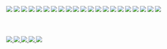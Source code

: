 ![](https://img.shields.io/badge/-React-%2320232a?style=for-the-badge&logo=React)
![](https://img.shields.io/badge/-Node-%2320232a?style=for-the-badge&logo=Node.js)
![](https://img.shields.io/badge/-Git-%2320232a?style=for-the-badge&logo=Git)
![](https://img.shields.io/badge/-Webpack-%2320232a?style=for-the-badge&logo=Webpack)
![](https://img.shields.io/badge/-PostCSS-%2320232a?style=for-the-badge&logo=PostCSS&logoColor=c82829)
![](https://img.shields.io/badge/-Sass-%2320232a?style=for-the-badge&logo=Sass)
![](https://img.shields.io/badge/-digitalocean-%2320232a?style=for-the-badge&logo=digitalocean)
![](https://img.shields.io/badge/-gatsby-%2320232a?style=for-the-badge&logo=gatsby&logoColor=6a4c99)
![](https://img.shields.io/badge/-Gulp-%2320232a?style=for-the-badge&logo=gulp)
![](https://img.shields.io/badge/-docker-%2320232a?style=for-the-badge&logo=docker)
![](https://img.shields.io/badge/-tailwind-%2320232a?style=for-the-badge&logo=tailwind-css)
![](https://img.shields.io/badge/-npm-%2320232a?style=for-the-badge&logo=npm)
![](https://img.shields.io/badge/-css-%2320232a?style=for-the-badge&logo=css3&logoColor=1572B6)
![](https://img.shields.io/badge/-html-%2320232a?style=for-the-badge&logo=html5)
![](https://img.shields.io/badge/-javascript-%2320232a?style=for-the-badge&logo=javascript)
![](https://img.shields.io/badge/-json-%2320232a?style=for-the-badge&logo=json)
![](https://img.shields.io/badge/-babel-%2320232a?style=for-the-badge&logo=babel)
![](https://img.shields.io/badge/-prettier-%2320232a?style=for-the-badge&logo=prettier&logoColor=c596c7)
![](https://img.shields.io/badge/-eslint-%2320232a?style=for-the-badge&logo=eslint&logoColor=555dc3)
![](https://img.shields.io/badge/-actions-%2320232a?style=for-the-badge&logo=github-actions)
![](https://img.shields.io/badge/-ubuntu-%2320232a?style=for-the-badge&logo=ubuntu)

<br><br>

<a href="https://www.linkedin.com/in/luisfalconmx/">
  <img src="https://img.shields.io/badge/-linkedin-%2320232a?style=for-the-badge&logo=linkedin&logoColor=0077b5" />
</a>

<a href="https://platzi.com/p/LuisFalconMX/">
  <img src="https://img.shields.io/badge/-platzi-%2320232a?style=for-the-badge&logo=platzi" />
</a>

<a href="https://www.facebook.com/luisfalconmx">
  <img src="https://img.shields.io/badge/-facebook-%2320232a?style=for-the-badge&logo=facebook" />
</a>

<a href="https://www.instagram.com/luisfalconmx/">
  <img src="https://img.shields.io/badge/-instagram-%2320232a?style=for-the-badge&logo=instagram" />
</a>

<a href="https://twitter.com/LuisFalconMX">
  <img src="https://img.shields.io/badge/-twitter-%2320232a?style=for-the-badge&logo=twitter" />
</a>
